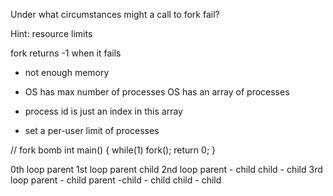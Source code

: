 Under what circumstances might a call to fork fail?

Hint: resource limits

fork returns -1 when it fails

- not enough memory
- OS has max number of processes
OS has an array of processes
- process id is just an index in this array

- set a per-user limit of processes

// fork bomb
int main()
{
    while(1) 
       fork();
    return 0;
}

0th loop
parent
1st loop
parent
child
2nd loop
parent - child
child - child
3rd loop
parent - child
parent -child - child
child - child
